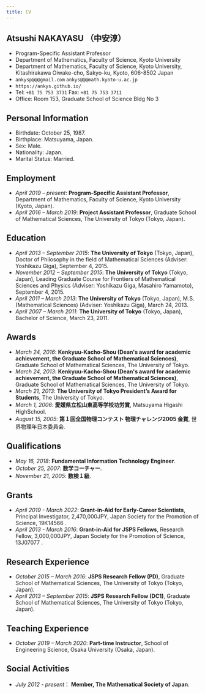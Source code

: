 ```yaml
---
title: CV
---
```


## Atsushi NAKAYASU （中安淳）

* Program-Specific Assistant Professor
* Department of Mathematics, Faculty of Science, Kyoto University [](https://www.math.kyoto-u.ac.jp/en)
* Department of Mathematics, Faculty of Science, Kyoto University, Kitashirakawa Oiwake-cho, Sakyo-ku, Kyoto, 606-8502 Japan
* `ankysp@@@gmail.com`
  `ankys@@@math.kyoto-u.ac.jp`
* `https://ankys.github.io/`
  [](https://www.researchgate.net/profile/Atsushi_Nakayasu)
  [](https://github.com/ankys)
* Tel: `+81 75 753 3731`
  Fax: `+81 75 753 3711`
* Office: Room 153, Graduate School of Science Bldg No 3

## Personal Information

* Birthdate: October 25, 1987.
* Birthplace: Matsuyama, Japan.
* Sex: Male.
* Nationality: Japan.
* Marital Status: Married.

## Employment

* *April 2019 – present*:
  **Program-Specific Assistant Professor**,
  Department of Mathematics, Faculty of Science, Kyoto University (Kyoto, Japan).
* *April 2016 – March 2019*:
  **Project Assistant Professor**,
  Graduate School of Mathematical Sciences, The University of Tokyo (Tokyo, Japan).

## Education

* *April 2013 – September 2015*:
  **The University of Tokyo** (Tokyo, Japan),
  Doctor of Philosophy in the field of Mathematical Sciences
  (Adviser: Yoshikazu Giga),
  September 4, 2015.
* *November 2012 – September 2015*:
  **The University of Tokyo** (Tokyo, Japan),
  Leading Graduate Course for Frontiers of Mathematical Sciences and Physics
  (Adviser: Yoshikazu Giga, Masahiro Yamamoto),
  September 4, 2015.
* *April 2011 – March 2013*:
  **The University of Tokyo** (Tokyo, Japan),
  M.S.(Mathematical Sciences)
  (Adviser: Yoshikazu Giga),
  March 24, 2013.
* *April 2007 – March 2011*:
  **The University of Tokyo** (Tokyo, Japan),
  Bachelor of Science,
  March 23, 2011.

## Awards

* *March 24, 2016*:
  **Kenkyuu-Kacho-Shou (Dean's award for academic achievement, the Graduate School of Mathematical Sciences)**,
  Graduate School of Mathematical Sciences, The University of Tokyo.
* *March 24, 2013*:
  **Kenkyuu-Kacho-Shou (Dean's award for academic achievement, the Graduate School of Mathematical Sciences)**,
  Graduate School of Mathematical Sciences, The University of Tokyo.
* *March 21, 2013*:
  **The University of Tokyo President’s Award for Students**,
  The University of Tokyo.
* *March 1, 2006*:
  **愛媛県立松山東高等学校功労賞**,
  Matsuyama Higashi HighSchool.
* *August 15, 2005*:
  **第１回全国物理コンテスト 物理チャレンジ2005 金賞**,
  世界物理年日本委員会.

## Qualifications

* *May 16, 2018*:
  **Fundamental Information Technology Engineer**.
* *October 25, 2007*:
  **数学コーチャー**.
* *November 21, 2005*:
  **数検１級**.

## Grants

* *April 2019 - March 2022*:
  **Grant-in-Aid for Early-Career Scientists**,
  Principal Investigator,
  2,470,000JPY,
  Japan Society for the Promotion of Science,
  19K14566
  [](https://kaken.nii.ac.jp/en/grant/KAKENHI-PROJECT-19K14566/).
* *April 2013 - March 2016*:
  **Grant-in-Aid for JSPS Fellows**,
  Research Fellow,
  3,000,000JPY,
  Japan Society for the Promotion of Science,
  13J07077
  [](https://kaken.nii.ac.jp/d/p/13J07077.en.html).

## Research Experience

* *October 2015 – March 2016*:
  **JSPS Research Fellow (PD)**,
  Graduate School of Mathematical Sciences, The University of Tokyo (Tokyo, Japan).
* *April 2013 – September 2015*:
  **JSPS Research Fellow (DC1)**,
  Graduate School of Mathematical Sciences, The University of Tokyo (Tokyo, Japan).

## Teaching Experience

* *October 2019 – March 2020*:
  **Part-time Instructor**,
  School of Engineering Science, Osaka University (Osaka, Japan).

## Social Activities

* *July 2012 - present*：
  **Member, The Mathematical Society of Japan**.
